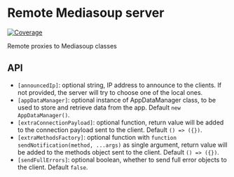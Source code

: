 # Remote Mediasoup server

[![Coverage](https://img.shields.io/endpoint?url=https://gist.githubusercontent.com/mafalda-bot/27d772a9a3a8a945b34fd9676de40486/raw/Remote-Mediasoup-server.json)](https://gist.github.com/Mafalda-bot/27d772a9a3a8a945b34fd9676de40486#file-Remote-Mediasoup-server-json)

Remote proxies to Mediasoup classes

## API

- `[announcedIp]`: optional string, IP address to announce to the clients. If
  not provided, the server will try to choose one of the local ones.
- `[appDataManager]`: optional instance of AppDataManager class, to be used to
  store and retrieve data from the app. Default `new AppDataManager()`.
- `[extraConnectionPayload]`: optional function, return value will be added to
  the connection payload sent to the client. Default `() => ({})`.
- `[extraMethodsFactory]`: optional function with
  `function sendNotification(method, ...args)` as single argument, return value
  will be added to the methods object sent to the client. Default `() => ({})`.
- `[sendFullErrors]`: optional boolean, whether to send full error objects to
  the client. Default `false`.
